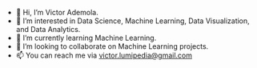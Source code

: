 - 👋 Hi, I’m Victor Ademola.
- 👀 I’m interested in Data Science, Machine Learning, Data Visualization, and Data Analytics.
- 🌱 I’m currently learning Machine Learning.
- 💞️ I’m looking to collaborate on Machine Learning projects.
- 📫 You can reach me via victor.lumipedia@gmail.com

<!---
Omokadejo/Omokadejo is a ✨ special ✨ repository because its `README.md` (this file) appears on your GitHub profile.
You can click the Preview link to take a look at your changes.
--->
